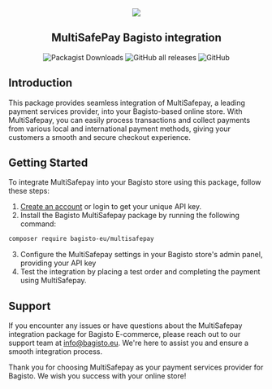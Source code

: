 <div align="center">
  <img src="https://www.multisafepay.com/fileadmin/template/img/multisafepay-logo.svg">
  <h2>MultiSafePay Bagisto integration</h2>
</div>

<div align="center">
  <img alt="Packagist Downloads" src="https://img.shields.io/packagist/dt/bagisto-eu/multisafepay"> <img alt="GitHub all releases" src="https://img.shields.io/github/downloads/bagisto-europe/multisafepay/total"> <img alt="GitHub" src="https://img.shields.io/github/license/bagisto-europe/multisafepay">
</div>

## Introduction

This package provides seamless integration of MultiSafepay, a leading payment services provider, into your Bagisto-based online store. With MultiSafepay, you can easily process transactions and collect payments from various local and international payment methods, giving your customers a smooth and secure checkout experience.

## Getting Started

To integrate MultiSafepay into your Bagisto store using this package, follow these steps:

1. [Create an account](https://merchant.multisafepay.com/signup?partnerid=10840869) or login to get your unique API key.
2. Install the Bagisto MultiSafepay package by running the following command:

```bash
composer require bagisto-eu/multisafepay
```
3. Configure the MultiSafepay settings in your Bagisto store's admin panel, providing your API key
4. Test the integration by placing a test order and completing the payment using MultiSafepay.

## Support
If you encounter any issues or have questions about the MultiSafepay integration package for Bagisto E-commerce, please reach out to our support team at [info@bagisto.eu](mailto:info@bagisto.eu). We're here to assist you and ensure a smooth integration process.

Thank you for choosing MultiSafepay as your payment services provider for Bagisto. We wish you success with your online store!
